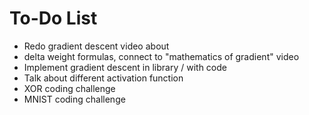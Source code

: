 # To-Do List

* Redo gradient descent video about
* delta weight formulas, connect to "mathematics of gradient" video
* Implement gradient descent in library / with code
* Talk about different activation function
* XOR coding challenge
* MNIST coding challenge
